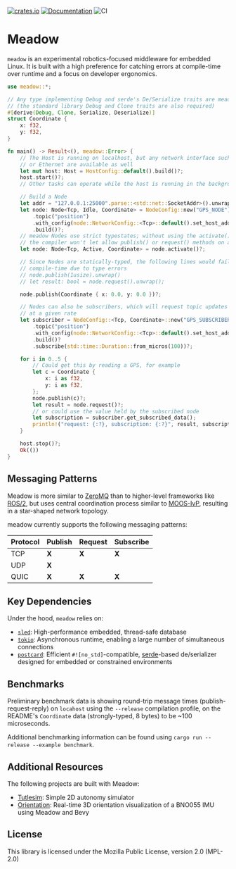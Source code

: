 [![crates.io](https://img.shields.io/crates/v/meadow.svg)](https://crates.io/crates/meadow) [![Documentation](https://docs.rs/meadow/badge.svg)](https://docs.rs/meadow) ![CI](https://github.com/quietlychris/meadow/actions/workflows/rust.yml/badge.svg)
# Meadow

`meadow` is an experimental robotics-focused middleware for embedded Linux. It is built with a high preference for catching errors at compile-time over runtime and a focus on developer ergonomics. 

```rust
use meadow::*;

// Any type implementing Debug and serde's De/Serialize traits are meadow-compatible
// (the standard library Debug and Clone traits are also required)
#[derive(Debug, Clone, Serialize, Deserialize)]
struct Coordinate {
    x: f32,
    y: f32,
}

fn main() -> Result<(), meadow::Error> {
    // The Host is running on localhost, but any network interface such as WiFi
    // or Ethernet are available as well
    let mut host: Host = HostConfig::default().build()?;
    host.start()?;
    // Other tasks can operate while the host is running in the background

    // Build a Node
    let addr = "127.0.0.1:25000".parse::<std::net::SocketAddr>().unwrap();
    let node: Node<Tcp, Idle, Coordinate> = NodeConfig::new("GPS_NODE")
        .topic("position")
        .with_config(node::NetworkConfig::<Tcp>::default().set_host_addr(addr))
        .build()?;
    // meadow Nodes use strict typestates; without using the activate() method first,
    // the compiler won't let allow publish() or request() methods on an Idle Node
    let node: Node<Tcp, Active, Coordinate> = node.activate()?;

    // Since Nodes are statically-typed, the following lines would fail at
    // compile-time due to type errors
    // node.publish(1usize).unwrap()
    // let result: bool = node.request().unwrap();

    node.publish(Coordinate { x: 0.0, y: 0.0 })?;

    // Nodes can also be subscribers, which will request topic updates from the Host
    // at a given rate
    let subscriber = NodeConfig::<Tcp, Coordinate>::new("GPS_SUBSCRIBER")
        .topic("position")
        .with_config(node::NetworkConfig::<Tcp>::default().set_host_addr(addr))
        .build()?
        .subscribe(std::time::Duration::from_micros(100))?;

    for i in 0..5 {
        // Could get this by reading a GPS, for example
        let c = Coordinate {
            x: i as f32,
            y: i as f32,
        };
        node.publish(c)?;
        let result = node.request()?;
        // or could use the value held by the subscribed node
        let subscription = subscriber.get_subscribed_data();
        println!("request: {:?}, subscription: {:?}", result, subscription);
    }

    host.stop()?;
    Ok(())
}
```

## Messaging Patterns 

Meadow is more similar to [ZeroMQ](https://zguide.zeromq.org/docs/chapter1/) than to higher-level frameworks like [ROS/2](https://design.ros2.org/articles/discovery_and_negotiation.html), but uses central coordination process similar to [MOOS-IvP](https://oceanai.mit.edu/ivpman/pmwiki/pmwiki.php?n=Helm.HelmDesignIntro#section2.4), resulting in a star-shaped network topology. 

meadow currently supports the following messaging patterns:

| Protocol | Publish   | Request    | Subscribe |
|----------|-----------|------------|-----------|
| TCP      | **X**     | **X**      | **X**     |
| UDP      | **X**     |            |           |
| QUIC     | **X**     | **X**      | **X**     |



## Key Dependencies
Under the hood, `meadow` relies on:
* [`sled`](https://github.com/spacejam/sled): High-performance embedded, thread-safe database 
* [`tokio`](https://tokio.rs): Asynchronous runtime, enabling a large number of simultaneous connections
* [`postcard`](https://github.com/jamesmunns/postcard): Efficient `#![no_std]`-compatible, [serde](https://serde.rs/)-based de/serializer designed for embedded or constrained environments 

## Benchmarks
Preliminary benchmark data is showing round-trip message times (publish-request-reply) on `locahost` using the `--release`
compilation profile, on the README's `Coordinate` data (strongly-typed, 8 bytes) to be ~100 microseconds.

Additional benchmarking information can be found using `cargo run --release --example benchmark`. 

## Additional Resources
The following projects are built with Meadow:
- [Tutlesim](https://github.com/quietlychris/turtlesim): Simple 2D autonomy simulator
- [Orientation](https://github.com/quietlychris/orientation): Real-time 3D orientation visualization of a BNO055 IMU using Meadow and Bevy

## License

This library is licensed under the Mozilla Public License, version 2.0 (MPL-2.0)
